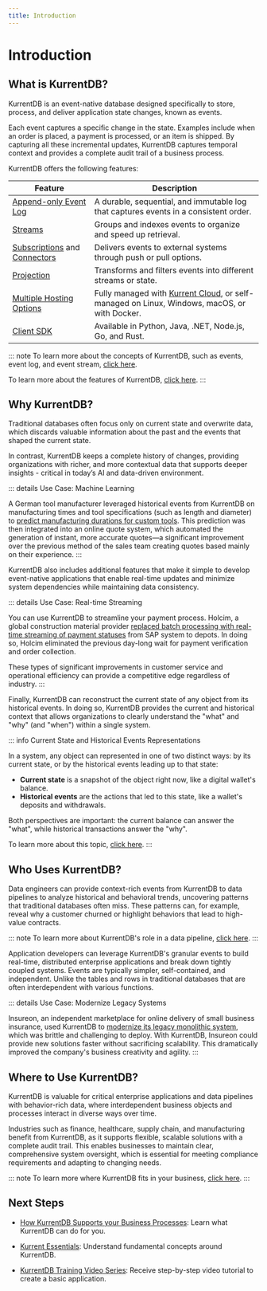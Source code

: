 ```yaml
---
title: Introduction
---
```


# Introduction

## What is KurrentDB?

KurrentDB is an event-native database designed specifically to store, process, and deliver application state changes, known as events.

Each event captures a specific change in the state. Examples include when an order is placed, a payment is processed, or an item is shipped. By capturing all these incremental updates, KurrentDB captures temporal context and provides a complete audit trail of a business process.

KurrentDB offers the following features:

| Feature | Description                                                                                                               |
|---------|---------------------------------------------------------------------------------------------------------------------------|
| [Append-only Event Log](./concepts.md#event-log) | A durable, sequential, and immutable log that captures events in a consistent order.                                      |
| [Streams](./concepts.md#event-stream) | Groups and indexes events to organize and speed up retrieval.                                                             |
| [Subscriptions](@server/features/persistent-subscriptions.md) and [Connectors](@server/features/connectors/README.md) | Delivers events to external systems through push or pull options.                                                         |
| [Projection](@server/features/projections/README.md) | Transforms and filters events into different streams or state.                                                            |
| [Multiple Hosting Options](https://kurrent.io/downloads) | Fully managed with [Kurrent Cloud](/cloud/introduction.md), or self-managed on Linux, Windows, macOS, or with Docker. |
| [Client SDK](@clients/grpc/getting-started.md) | Available in Python, Java, .NET, Node.js, Go, and Rust.                                                                   |

::: note
To learn more about the concepts of KurrentDB, such as events, event log, and event stream, [click here](/getting-started/concepts.md).

To learn more about the features of KurrentDB, [click here](/getting-started/features.md).
:::

## Why KurrentDB?

Traditional databases often focus only on current state and overwrite data, which discards valuable information about the past and the events that shaped the current state.

In contrast, KurrentDB keeps a complete history of changes, providing organizations with richer, and more contextual data that supports deeper insights - critical in today’s AI and data-driven environment.

::: details Use Case: Machine Learning

A German tool manufacturer leveraged historical events from KurrentDB on manufacturing times and tool specifications (such as length and diameter) to [predict manufacturing durations for custom tools](https://www.kurrent.io/blog/from-data-to-insights-using-event-log-data-to-train-machine-learning-models). This prediction was then integrated into an online quote system, which automated the generation of instant, more accurate quotes—a significant improvement over the previous method of the sales team creating quotes based mainly on their experience.
:::

KurrentDB also includes additional features that make it simple to develop event-native applications that enable real-time updates and minimize system dependencies while maintaining data consistency.

::: details Use Case: Real-time Streaming

You can use KurrentDB to streamline your payment process. Holcim, a global construction material provider [replaced batch processing with real-time streaming of payment statuses](https://www.kurrent.io/case-studies/holcim) from SAP system to depots.  In doing so, Holcim eliminated the previous day-long wait for payment verification and order collection. 

These types of significant improvements in customer service and operational efficiency can provide a competitive edge regardless of industry.
:::

Finally, KurrentDB can reconstruct the current state of any object from its historical events. In doing so, KurrentDB provides the current and historical context that allows organizations to clearly understand the "what" and "why" (and "when") within a single system.

::: info Current State and Historical Events Representations

In a system, any object can represented in one of two distinct ways: by its current state, or by the historical events leading up to that state:

- **Current state** is a snapshot of the object right now, like a digital wallet's balance. 
- **Historical events** are the actions that led to this state, like a wallet's deposits and withdrawals.

Both perspectives are important: the current balance can answer the "what", while historical transactions answer the "why".

To learn more about this topic, [click here](/getting-started/evaluate/state-vs-event-based-data-model.html).
:::

## Who Uses KurrentDB?

Data engineers can provide context-rich events from KurrentDB to data pipelines to analyze historical and behavioral trends, uncovering patterns that traditional databases often miss. These patterns can, for example, reveal why a customer churned or highlight behaviors that lead to high-value contracts.

::: note
To learn more about KurrentDB's role in a data pipeline, [click here](/getting-started/evaluate/data-pipeline.md).
:::

Application developers can leverage KurrentDB's granular events to build real-time, distributed enterprise applications and break down tightly coupled systems. Events are typically simpler, self-contained, and independent. Unlike the tables and rows in traditional databases that are often interdependent with various functions.

::: details Use Case: Modernize Legacy Systems

Insureon, an independent marketplace for online delivery of small business insurance, used KurrentDB to [modernize its legacy monolithic system](https://www.kurrent.io/case-studies/insureon), which was brittle and challenging to deploy. With KurrentDB, Insureon could provide new solutions faster without sacrificing scalability. This dramatically improved the company's business creativity and agility.
:::

## Where to Use KurrentDB?

KurrentDB is valuable for critical enterprise applications and data pipelines with behavior-rich data, where interdependent business objects and processes interact in diverse ways over time. 

Industries such as finance, healthcare, supply chain, and manufacturing benefit from KurrentDB, as it supports flexible, scalable solutions with a complete audit trail. This enables businesses to maintain clear, comprehensive system oversight, which is essential for meeting compliance requirements and adapting to changing needs.

::: note
To learn more where KurrentDB fits in your business, [click here](/getting-started/evaluate/business-process-support.md).
:::

## Next Steps

- [How KurrentDB Supports your Business Processes](/getting-started/evaluate/business-process-support.md): Learn what KurrentDB can do for you. 

- [Kurrent Essentials](https://academy.kurrent.io/essentials): Understand fundamental concepts around KurrentDB.

- [KurrentDB Training Video Series](https://www.youtube.com/playlist?list=PLWG5TK2D4U_Nb4rWdiQw2jNWYSaBm7lT_): Receive step-by-step video tutorial to create a basic application.